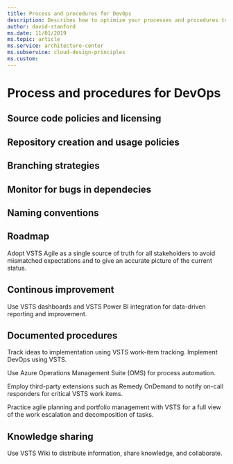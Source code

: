 ```yaml
---
title: Process and procedures for DevOps
description: Describes how to optimize your processes and procedures to enable DevOps in your organization.
author: david-stanford
ms.date: 11/01/2019
ms.topic: article
ms.service: architecture-center
ms.subservice: cloud-design-principles
ms.custom: 
---
```


# Process and procedures for DevOps

## Source code policies and licensing

## Repository creation and usage policies

## Branching strategies

## Monitor for bugs in dependecies

## Naming conventions

## Roadmap 
Adopt VSTS Agile as a single source of truth for all stakeholders to avoid mismatched expectations and to give an accurate picture of the current status.

## Continous improvement
Use VSTS dashboards and VSTS Power BI integration for data-driven reporting and improvement.

## Documented procedures
Track ideas to implementation using VSTS work-item tracking. Implement DevOps using VSTS.

Use Azure Operations Management Suite (OMS) for process automation.

Employ third-party extensions such as Remedy OnDemand to notify on-call responders for critical VSTS work items.

Practice agile planning and portfolio management with VSTS for a full view of the work escalation and decomposition of tasks.

## Knowledge sharing
Use VSTS Wiki to distribute information, share knowledge, and collaborate.